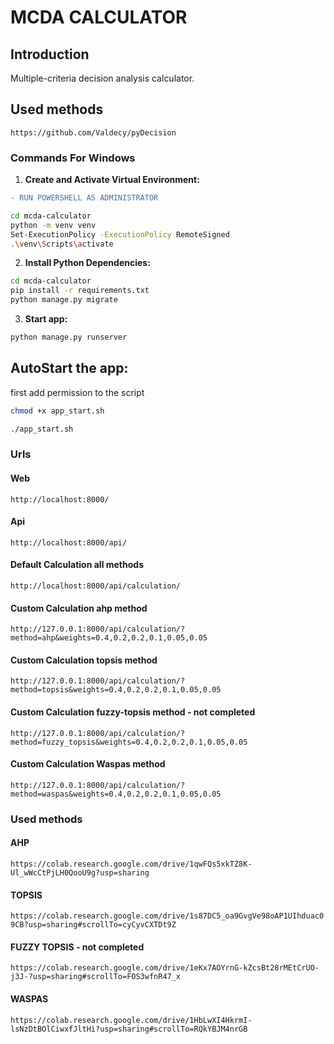 # MCDA CALCULATOR

## Introduction
Multiple-criteria decision analysis calculator.

## Used methods
`https://github.com/Valdecy/pyDecision`

### Commands For Windows
1. **Create and Activate Virtual Environment:** 
```diff
- RUN POWERSHELL AS ADMINISTRATOR
```
```bash
cd mcda-calculator
python -m venv venv
Set-ExecutionPolicy -ExecutionPolicy RemoteSigned
.\venv\Scripts\activate
```
2. **Install Python Dependencies:**
```bash
cd mcda-calculator
pip install -r requirements.txt
python manage.py migrate
```
3. **Start app:** 
```bash
python manage.py runserver
```

## AutoStart the app:
first add permission to the script
```bash
chmod +x app_start.sh
```

```bash
./app_start.sh
```

### Urls
#### Web
`http://localhost:8000/`

#### Api
`http://localhost:8000/api/`

#### Default Calculation all methods
`http://localhost:8000/api/calculation/`

#### Custom Calculation ahp method
`http://127.0.0.1:8000/api/calculation/?method=ahp&weights=0.4,0.2,0.2,0.1,0.05,0.05`

#### Custom Calculation topsis method
`http://127.0.0.1:8000/api/calculation/?method=topsis&weights=0.4,0.2,0.2,0.1,0.05,0.05`

#### Custom Calculation fuzzy-topsis method - not completed
`http://127.0.0.1:8000/api/calculation/?method=fuzzy_topsis&weights=0.4,0.2,0.2,0.1,0.05,0.05`

#### Custom Calculation Waspas method
`http://127.0.0.1:8000/api/calculation/?method=waspas&weights=0.4,0.2,0.2,0.1,0.05,0.05`

### Used methods
#### AHP
`https://colab.research.google.com/drive/1qwFQs5xkTZ8K-Ul_wWcCtPjLH0QooU9g?usp=sharing`

#### TOPSIS
`https://colab.research.google.com/drive/1s87DC5_oa9GvgVe98oAP1UIhduac09CB?usp=sharing#scrollTo=cyCyvCXTDt9Z`

#### FUZZY TOPSIS - not completed
`https://colab.research.google.com/drive/1eKx7AOYrnG-kZcsBt28rMEtCrUO-j3J-?usp=sharing#scrollTo=FOS3wfnR47_x`

#### WASPAS
`https://colab.research.google.com/drive/1HbLwXI4HkrmI-lsNzDtBOlCiwxfJltHi?usp=sharing#scrollTo=RQkYBJM4nrGB`